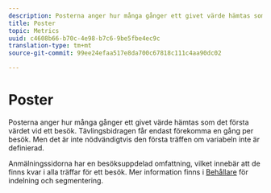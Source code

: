 ```yaml
---
description: Posterna anger hur många gånger ett givet värde hämtas som det första värdet vid ett besök. Tävlingsbidragen får endast förekomma en gång per besök. Men det är inte nödvändigtvis den första träffen om variabeln inte är definierad.
title: Poster
topic: Metrics
uuid: c4608b66-b70c-4e98-b7c6-9be5fbe4ec9c
translation-type: tm+mt
source-git-commit: 99ee24efaa517e8da700c67818c111c4aa90dc02

---
```



# Poster

Posterna anger hur många gånger ett givet värde hämtas som det första värdet vid ett besök. Tävlingsbidragen får endast förekomma en gång per besök. Men det är inte nödvändigtvis den första träffen om variabeln inte är definierad.

Anmälningssidorna har en besöksuppdelad omfattning, vilket innebär att de finns kvar i alla träffar för ett besök. Mer information finns i [Behållare](https://marketing.adobe.com/resources/help/en_US/sc/user/c_Breakdown_and_segmentation_containers.html) för indelning och segmentering.
